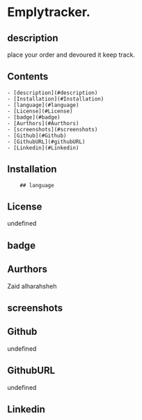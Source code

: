 # Emplytracker.

 ## description
 place your order and devoured it keep track.
##  Contents
    - [description](#description)
    - [Installation](#Installation)
    - [language](#language)
    - [License](#License)
    - [badge](#badge)
    - [Aurthors](#Aurthors)
    - [screenshots](#screenshots)
    - [Github](#Github)
    - [GithubURL](#githubURL)
    - [Linkedin](#Linkedin)

## Installation
  
        ## language
  

## License
  undefined

## badge
  


## Aurthors
  Zaid alharahsheh


## screenshots
  


## Github
  undefined

## GithubURL
  undefined

## Linkedin
  
